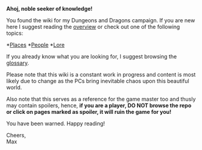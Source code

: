**Ahoj, noble seeker of knowledge!**  

You found the wiki for my Dungeons and Dragons campaign. If you are new here I suggest reading the [overview](./overview.md) or check out one of the following topics:

*[Places](./pages/places.md)
*[People](./pages/people.md)
*[Lore](./pages/lore.md)

If you already know what you are looking for, I suggest browsing the [glossary](./glossary.md).

Please note that this wiki is a constant work in progress and content is most likely due to change as the PCs bring inevitable chaos upon this beautiful world.

Also note that this serves as a reference for the game master too and thusly may contain spoilers, hence, **if you are a player, DO NOT browse the repo or click on pages marked as spoiler, it will ruin the game for you!**

You have been warned. Happy reading!

Cheers,  
Max